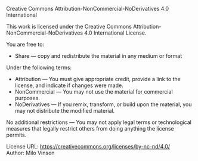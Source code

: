 Creative Commons Attribution-NonCommercial-NoDerivatives 4.0 International

This work is licensed under the Creative Commons Attribution-NonCommercial-NoDerivatives 4.0 International License. 

You are free to:
- Share — copy and redistribute the material in any medium or format

Under the following terms:
- Attribution — You must give appropriate credit, provide a link to the license, and indicate if changes were made. 
- NonCommercial — You may not use the material for commercial purposes.
- NoDerivatives — If you remix, transform, or build upon the material, you may not distribute the modified material.

No additional restrictions — You may not apply legal terms or technological measures that legally restrict others from doing anything the license permits.

License URL: https://creativecommons.org/licenses/by-nc-nd/4.0/  
Author: Milo Vinson
